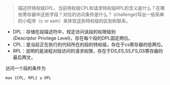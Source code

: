 >描述符特权级DPL、当前特权级CPL和请求特权级RPL的含义是什么？在哪些寄存器中这些字段？对应的访问条件是什么？ (challenge)写出一些简单的小程序（c or asm）来体现这些特权级的区别和联系。

- DPL：存储在段描述符中，规定访问该段的权限级别(Descriptor Privilege Level)，存在每个段的DPL固定两位。
- CPL：是当前正在执行的代码所在的段的特权级，存在于cs寄存器的低两位。
- RPL：说明的是进程对段访问的请求权限，存在于DS,ES,SS,FS,GS寄存器的最后两文，

访问一个段的条件为
	
	max {CPL, RPL} ≤ DPL

